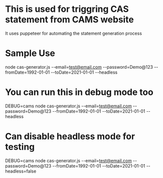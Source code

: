 # This is used for triggring CAS statement from CAMS website

It uses puppeteer for automating the statement generation process

# Sample Use
node cas-generator.js --email=test@email.com --password=Demo@123 --fromDate=1992-01-01 --toDate=2021-01-01 --headless

# You can run this in debug mode too
DEBUG=cams node cas-generator.js --email=test@email.com --password=Demo@123 --fromDate=1992-01-01 --toDate=2021-01-01 --headless

# Can disable headless mode for testing
DEBUG=cams node cas-generator.js --email=test@email.com --password=Demo@123 --fromDate=1992-01-01 --toDate=2021-01-01 --headless=false
